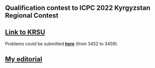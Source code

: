 ## Qualification contest to ICPC 2022 Kyrgyzstan Regional Contest

## [Link to KRSU](https://olymp.krsu.edu.kg/ContestProblemset.aspx?contest=786)

Problems could be submitted **[here](https://olymp.krsu.edu.kg/GeneralProblemset.aspx)** (from 3452 to 3459).

## [My editorial](https://drive.google.com/file/d/1RDwgVwHh_uIB5mVQhF6-3rTyO0GSZ9T3/)
